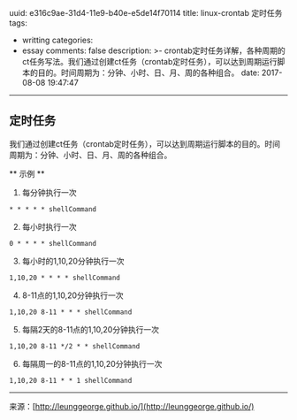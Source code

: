 uuid: e316c9ae-31d4-11e9-b40e-e5de14f70114
title: linux-crontab 定时任务
tags:
  - writting
categories:
  - essay
comments: false
description: >-
  crontab定时任务详解，各种周期的ct任务写法。我们通过创建ct任务（crontab定时任务），可以达到周期运行脚本的目的。时间周期为：分钟、小时、日、月、周的各种组合。
date: 2017-08-08 19:47:47
---
## 定时任务

我们通过创建ct任务（crontab定时任务），可以达到周期运行脚本的目的。时间周期为：分钟、小时、日、月、周的各种组合。

** 示例 **
1. 每分钟执行一次

  ```
  * * * * * shellCommand
  ```

2. 每小时执行一次

  ```
  0 * * * * shellCommand
  ```

3. 每小时的1,10,20分钟执行一次

  ```
  1,10,20 * * * * shellCommand
  ```

4. 8-11点的1,10,20分钟执行一次

  ```
  1,10,20 8-11 * * * shellCommand
  ```

5. 每隔2天的8-11点的1,10,20分钟执行一次

  ```
  1,10,20 8-11 */2 * * shellCommand
  ```

6. 每隔周一的8-11点的1,10,20分钟执行一次

  ```
  1,10,20 8-11 * * 1 shellCommand
  ```




---
<link rel="stylesheet" href="http://yandex.st/highlightjs/6.1/styles/default.min.css">
<script src="http://yandex.st/highlightjs/6.1/highlight.min.js"></script>
<script>
hljs.tabReplace = ' ';
hljs.initHighlightingOnLoad();
</script>


来源：[http://leunggeorge.github.io/](http://leunggeorge.github.io/)
